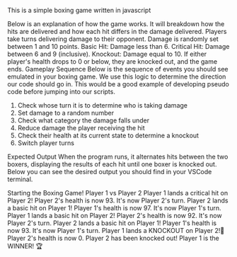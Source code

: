 This is a simple boxing game written in javascript


Below is an explanation of how the game works. 
It will breakdown how the hits are delivered and how each hit differs in the damage delivered.
Players take turns delivering damage to their opponent. Damage is randomly set between 1 and 10 points.
Basic Hit: Damage less than 6.
Critical Hit: Damage between 6 and 9 (inclusive).
Knockout: Damage equal to 10.
If either player's health drops to 0 or below, they are knocked out, and the game ends.
Gameplay Sequence
Below is the sequence of events you should see emulated in your boxing game. We use this logic to determine the direction our code should go in. This would be a good example of developing pseudo code before jumping into our scripts.


1. Check whose turn it is to determine who is taking damage
2. Set damage to a random number
3. Check what category the damage falls under
4. Reduce damage the player receiving the hit
5. Check their health at its current state to determine a knockout
6. Switch player turns

Expected Output
When the program runs, it alternates hits between the two boxers, displaying the results of each hit until one boxer is knocked out. Below you can see the desired output you should find in your VSCode terminal.

Starting the Boxing Game!
Player 1 vs Player 2
Player 1 lands a critical hit on Player 2!
Player 2's health is now 93.
It's now Player 2's turn.
Player 2 lands a basic hit on Player 1!
Player 1's health is now 97.
It's now Player 1's turn.
Player 1 lands a basic hit on Player 2!
Player 2's health is now 92.
It's now Player 2's turn.
Player 2 lands a basic hit on Player 1!
Player 1's health is now 93.
It's now Player 1's turn.
Player 1 lands a KNOCKOUT on Player 2!🥊
Player 2's health is now 0.
Player 2 has been knocked out!
Player 1 is the WINNER! 🏆
